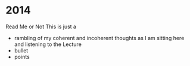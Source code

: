2014
====
Read Me or Not
This is just a 
+ rambling of my coherent and incoherent thoughts as I am sitting here and listening to the Lecture
+ bullet
+ points
